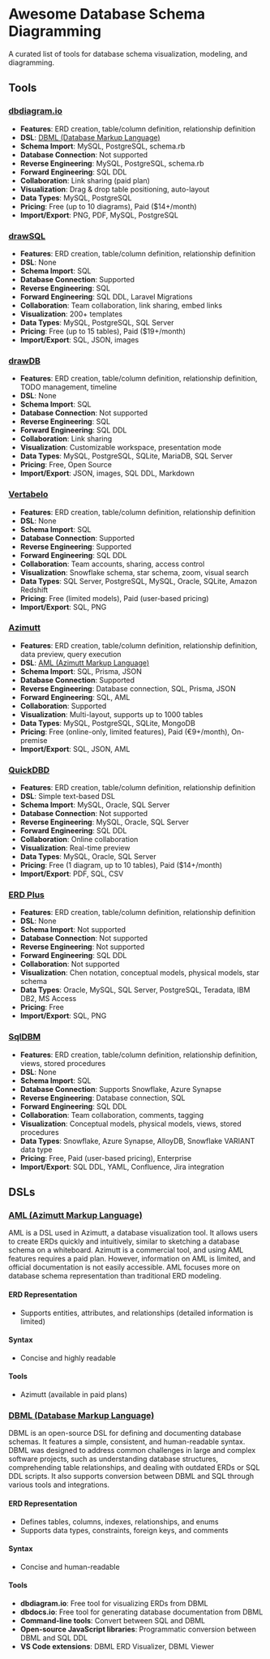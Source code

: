 # Awesome Database Schema Diagramming

A curated list of tools for database schema visualization, modeling, and diagramming.

## Tools

### [dbdiagram.io](https://dbdiagram.io/)
- **Features**: ERD creation, table/column definition, relationship definition
- **DSL**: [DBML (Database Markup Language)](https://dbml.dbdiagram.io/home/)
- **Schema Import**: MySQL, PostgreSQL, schema.rb
- **Database Connection**: Not supported
- **Reverse Engineering**: MySQL, PostgreSQL, schema.rb
- **Forward Engineering**: SQL DDL
- **Collaboration**: Link sharing (paid plan)
- **Visualization**: Drag & drop table positioning, auto-layout
- **Data Types**: MySQL, PostgreSQL
- **Pricing**: Free (up to 10 diagrams), Paid ($14+/month)
- **Import/Export**: PNG, PDF, MySQL, PostgreSQL

### [drawSQL](https://drawsql.app/)
- **Features**: ERD creation, table/column definition, relationship definition
- **DSL**: None
- **Schema Import**: SQL
- **Database Connection**: Supported
- **Reverse Engineering**: SQL
- **Forward Engineering**: SQL DDL, Laravel Migrations
- **Collaboration**: Team collaboration, link sharing, embed links
- **Visualization**: 200+ templates
- **Data Types**: MySQL, PostgreSQL, SQL Server
- **Pricing**: Free (up to 15 tables), Paid ($19+/month)
- **Import/Export**: SQL, JSON, images

### [drawDB](https://www.drawdb.app/)
- **Features**: ERD creation, table/column definition, relationship definition, TODO management, timeline
- **DSL**: None
- **Schema Import**: SQL
- **Database Connection**: Not supported
- **Reverse Engineering**: SQL
- **Forward Engineering**: SQL DDL
- **Collaboration**: Link sharing
- **Visualization**: Customizable workspace, presentation mode
- **Data Types**: MySQL, PostgreSQL, SQLite, MariaDB, SQL Server
- **Pricing**: Free, Open Source
- **Import/Export**: JSON, images, SQL DDL, Markdown

### [Vertabelo](https://vertabelo.com/)
- **Features**: ERD creation, table/column definition, relationship definition
- **DSL**: None
- **Schema Import**: SQL
- **Database Connection**: Supported
- **Reverse Engineering**: Supported
- **Forward Engineering**: SQL DDL
- **Collaboration**: Team accounts, sharing, access control
- **Visualization**: Snowflake schema, star schema, zoom, visual search
- **Data Types**: SQL Server, PostgreSQL, MySQL, Oracle, SQLite, Amazon Redshift
- **Pricing**: Free (limited models), Paid (user-based pricing)
- **Import/Export**: SQL, PNG

### [Azimutt](https://azimutt.app/)
- **Features**: ERD creation, table/column definition, relationship definition, data preview, query execution
- **DSL**: [AML (Azimutt Markup Language)](https://azimutt.app/docs/aml)
- **Schema Import**: SQL, Prisma, JSON
- **Database Connection**: Supported
- **Reverse Engineering**: Database connection, SQL, Prisma, JSON
- **Forward Engineering**: SQL, AML
- **Collaboration**: Supported
- **Visualization**: Multi-layout, supports up to 1000 tables
- **Data Types**: MySQL, PostgreSQL, SQLite, MongoDB
- **Pricing**: Free (online-only, limited features), Paid (€9+/month), On-premise
- **Import/Export**: SQL, JSON, AML

### [QuickDBD](https://www.quickdatabasediagrams.com/)
- **Features**: ERD creation, table/column definition, relationship definition
- **DSL**: Simple text-based DSL
- **Schema Import**: MySQL, Oracle, SQL Server
- **Database Connection**: Not supported
- **Reverse Engineering**: MySQL, Oracle, SQL Server
- **Forward Engineering**: SQL DDL
- **Collaboration**: Online collaboration
- **Visualization**: Real-time preview
- **Data Types**: MySQL, Oracle, SQL Server
- **Pricing**: Free (1 diagram, up to 10 tables), Paid ($14+/month)
- **Import/Export**: PDF, SQL, CSV

### [ERD Plus](https://erdplus.com/)
- **Features**: ERD creation, table/column definition, relationship definition
- **DSL**: None
- **Schema Import**: Not supported
- **Database Connection**: Not supported
- **Reverse Engineering**: Not supported
- **Forward Engineering**: SQL DDL
- **Collaboration**: Not supported
- **Visualization**: Chen notation, conceptual models, physical models, star schema
- **Data Types**: Oracle, MySQL, SQL Server, PostgreSQL, Teradata, IBM DB2, MS Access
- **Pricing**: Free
- **Import/Export**: SQL, PNG

### [SqlDBM](https://sqldbm.com/Home/)
- **Features**: ERD creation, table/column definition, relationship definition, views, stored procedures
- **DSL**: None
- **Schema Import**: SQL
- **Database Connection**: Supports Snowflake, Azure Synapse
- **Reverse Engineering**: Database connection, SQL
- **Forward Engineering**: SQL DDL
- **Collaboration**: Team collaboration, comments, tagging
- **Visualization**: Conceptual models, physical models, views, stored procedures
- **Data Types**: Snowflake, Azure Synapse, AlloyDB, Snowflake VARIANT data type
- **Pricing**: Free, Paid (user-based pricing), Enterprise
- **Import/Export**: SQL DDL, YAML, Confluence, Jira integration

## DSLs

### [AML (Azimutt Markup Language)](https://azimutt.app/docs/aml)
AML is a DSL used in Azimutt, a database visualization tool. It allows users to create ERDs quickly and intuitively, similar to sketching a database schema on a whiteboard. Azimutt is a commercial tool, and using AML features requires a paid plan. However, information on AML is limited, and official documentation is not easily accessible. AML focuses more on database schema representation than traditional ERD modeling.

#### ERD Representation
- Supports entities, attributes, and relationships (detailed information is limited)

#### Syntax
- Concise and highly readable

#### Tools
- Azimutt (available in paid plans)

### [DBML (Database Markup Language)](https://dbml.dbdiagram.io/home/)
DBML is an open-source DSL for defining and documenting database schemas. It features a simple, consistent, and human-readable syntax. DBML was designed to address common challenges in large and complex software projects, such as understanding database structures, comprehending table relationships, and dealing with outdated ERDs or SQL DDL scripts. It also supports conversion between DBML and SQL through various tools and integrations.

#### ERD Representation
- Defines tables, columns, indexes, relationships, and enums
- Supports data types, constraints, foreign keys, and comments

#### Syntax
- Concise and human-readable

#### Tools
- **dbdiagram.io**: Free tool for visualizing ERDs from DBML
- **dbdocs.io**: Free tool for generating database documentation from DBML
- **Command-line tools**: Convert between SQL and DBML
- **Open-source JavaScript libraries**: Programmatic conversion between DBML and SQL DDL
- **VS Code extensions**: DBML ERD Visualizer, DBML Viewer

